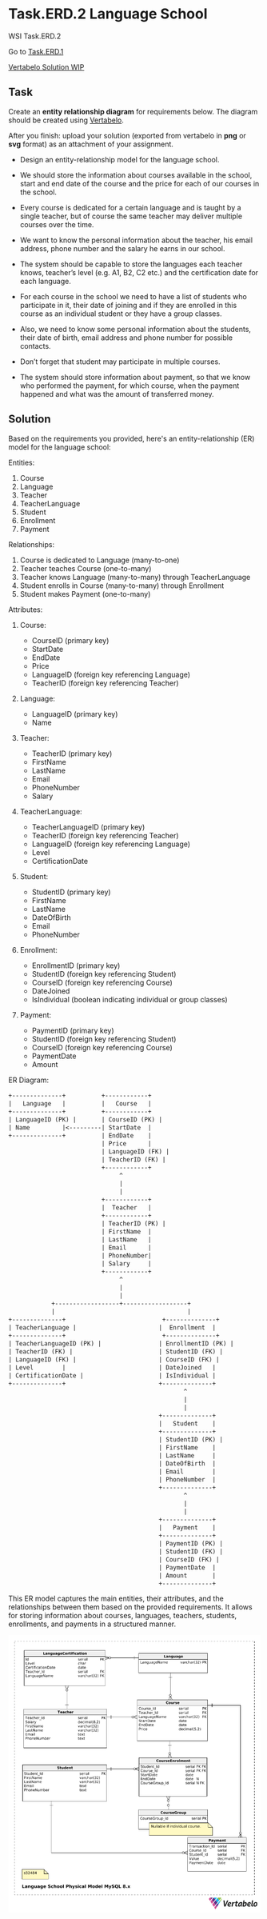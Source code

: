 # Task.ERD.2 Language School
WSI Task.ERD.2

Go to [Task.ERD.1](https://github.com/WSI-PJATK/Task.ERD.1)

[Vertabelo Solution WIP](https://my.vertabelo.com/public-model-view/0zPozHGO3NMHWIkTPx6BDzVUdzMl0sduo1OaHawhuHmYfKCafmuUuq8508UGnQon?x=3449&y=3638&zoom=0.5354)

## Task

Create an **entity relationship diagram** for requirements below. The diagram should be created using [Vertabelo](https://vertabelo.com/).

After you finish: upload your solution (exported from vertabelo in **png** or **svg** format) as an attachment of your assignment.

* Design an entity-relationship model for the language school. 

* We should store the information about courses available in the school, start and end date of the course and the price for each of our courses in the school. 

* Every course is dedicated for a certain language and is taught by a single teacher, but of course the same teacher may deliver multiple courses over the time. 

* We want to know the personal information about the teacher, his email address, phone number and the salary he earns in our school. 

* The system should be capable to store the languages each teacher knows, teacher’s level (e.g. A1, B2, C2 etc.) and the certification date for each language. 

* For each course in the school we need to have a list of students who participate in it, their date of joining and if they are enrolled in this course as an individual student or they have a group classes. 

* Also, we need to know some personal information about the students, their date of birth, email address and phone number for possible contacts. 

* Don’t forget that student may participate in multiple courses.

* The system should store information about payment, so that we know who performed the payment, for which course, when the payment happened and what was the amount of transferred money.

## Solution

Based on the requirements you provided, here's an entity-relationship (ER) model for the language school:

Entities:
1. Course
2. Language
3. Teacher
4. TeacherLanguage
5. Student
6. Enrollment
7. Payment

Relationships:
1. Course is dedicated to Language (many-to-one)
2. Teacher teaches Course (one-to-many)
3. Teacher knows Language (many-to-many) through TeacherLanguage
4. Student enrolls in Course (many-to-many) through Enrollment
5. Student makes Payment (one-to-many)

Attributes:
1. Course:
   - CourseID (primary key)
   - StartDate
   - EndDate
   - Price
   - LanguageID (foreign key referencing Language)
   - TeacherID (foreign key referencing Teacher)

2. Language:
   - LanguageID (primary key)
   - Name

3. Teacher:
   - TeacherID (primary key)
   - FirstName
   - LastName
   - Email
   - PhoneNumber
   - Salary

4. TeacherLanguage:
   - TeacherLanguageID (primary key)
   - TeacherID (foreign key referencing Teacher)
   - LanguageID (foreign key referencing Language)
   - Level
   - CertificationDate

5. Student:
   - StudentID (primary key)
   - FirstName
   - LastName
   - DateOfBirth
   - Email
   - PhoneNumber

6. Enrollment:
   - EnrollmentID (primary key)
   - StudentID (foreign key referencing Student)
   - CourseID (foreign key referencing Course)
   - DateJoined
   - IsIndividual (boolean indicating individual or group classes)

7. Payment:
   - PaymentID (primary key)
   - StudentID (foreign key referencing Student)
   - CourseID (foreign key referencing Course)
   - PaymentDate
   - Amount

ER Diagram:

```
+--------------+          +------------+
|   Language   |          |   Course   |
+--------------+          +------------+
| LanguageID (PK) |       | CourseID (PK) |
| Name         |<---------| StartDate  |
+--------------+          | EndDate    |
                          | Price      |
                          | LanguageID (FK) |
                          | TeacherID (FK) |
                          +------------+
                               ^
                               |
                               |
                          +------------+
                          |  Teacher   |
                          +------------+
                          | TeacherID (PK) |
                          | FirstName  |
                          | LastName   |
                          | Email      |
                          | PhoneNumber|
                          | Salary     |
                          +------------+
                               ^
                               |
                               |
            +------------------+------------------+
            |                                     |
+--------------+                           +--------------+
| TeacherLanguage |                       |  Enrollment  |
+--------------+                           +--------------+
| TeacherLanguageID (PK) |                | EnrollmentID (PK) |
| TeacherID (FK) |                        | StudentID (FK) |
| LanguageID (FK) |                       | CourseID (FK) |
| Level        |                          | DateJoined   |
| CertificationDate |                     | IsIndividual |
+--------------+                          +--------------+
                                                 ^
                                                 |
                                                 |
                                          +--------------+
                                          |   Student    |
                                          +--------------+
                                          | StudentID (PK) |
                                          | FirstName    |
                                          | LastName     |
                                          | DateOfBirth  |
                                          | Email        |
                                          | PhoneNumber  |
                                          +--------------+
                                                 ^
                                                 |
                                                 |
                                          +--------------+
                                          |   Payment    |
                                          +--------------+
                                          | PaymentID (PK) |
                                          | StudentID (FK) |
                                          | CourseID (FK) |
                                          | PaymentDate  |
                                          | Amount       |
                                          +--------------+
```

This ER model captures the main entities, their attributes, and the relationships between them based on the provided requirements. It allows for storing information about courses, languages, teachers, students, enrollments, and payments in a structured manner.

![](https://github.com/WSI-PJATK/Task.ERD.2/blob/main/Language_School_Physical_Model_MySQL_8.x-2024-05-13_16-21.png?raw=true)

